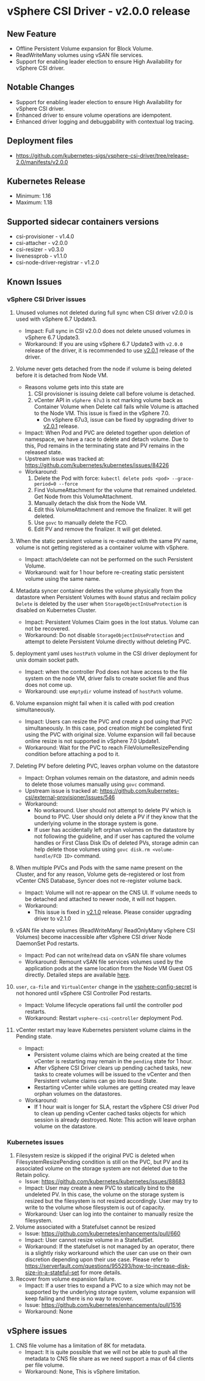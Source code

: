 <!-- markdownlint-disable MD034 -->
# vSphere CSI Driver - v2.0.0 release

## New Feature

- Offline Persistent Volume expansion for Block Volume.
- ReadWriteMany volumes using vSAN file services.
- Support for enabling leader election to ensure High Availability for vSphere CSI driver.

## Notable Changes

- Support for enabling leader election to ensure High Availability for vSphere CSI driver.
- Enhanced driver to ensure volume operations are idempotent.
- Enhanced driver logging and debuggability with contextual log tracing.

## Deployment files

- https://github.com/kubernetes-sigs/vsphere-csi-driver/tree/release-2.0/manifests/v2.0.0

## Kubernetes Release

- Minimum: 1.16
- Maximum: 1.18

## Supported sidecar containers versions

- csi-provisioner - v1.4.0
- csi-attacher - v2.0.0
- csi-resizer - v0.3.0
- livenessprob - v1.1.0
- csi-node-driver-registrar - v1.2.0

## Known Issues

### vSphere CSI Driver issues

1. Unused volumes not deleted during full sync when CSI driver v2.0.0 is used with vSphere 6.7 Update3.
   - Impact: Full sync in CSI v2.0.0 does not delete unused volumes in vSphere 6.7 Update3.
   - Workaround: If you are using vSphere 6.7 Update3 with `v2.0.0` release of the driver, it is recommended to use [v2.0.1](v2.0.1.md) release of the driver.
2. Volume never gets detached from the node if volume is being deleted before it is detached from Node VM.
   - Reasons volume gets into this state are
      1. CSI provisioner is issuing delete call before volume is detached.
      2. vCenter API in `vSphere 67u3` is not marking volume back as Container Volume when Delete call fails while Volume is attached to the Node VM. This issue is fixed in the vSphere 7.0.
         - On vSphere 67u3, issue can be fixed by upgrading driver to [v2.0.1](v2.0.1.md) release.
   - Impact: When Pod and PVC are deleted together upon deletion of namespace,  we have a race to delete and detach volume. Due to this, Pod remains in the terminating state and PV remains in the released state.
   - Upstream issue was tracked at: https://github.com/kubernetes/kubernetes/issues/84226
   - Workaround:
      1. Delete the Pod with force: `kubectl delete pods <pod> --grace-period=0 --force`
      2. Find VolumeAttachment for the volume that remained undeleted. Get Node from this VolumeAttachment.
      3. Manually detach the disk from the Node VM.
      4. Edit this VolumeAttachment and remove the finalizer. It will get deleted.
      5. Use `govc` to manually delete the FCD.
      6. Edit PV and remove the finalizer. It will get deleted.

3. When the static persistent volume is re-created with the same PV name, volume is not getting registered as a container volume with vSphere.
   - Impact: attach/delete can not be performed on the such Persistent Volume.
   - Workaround: wait for 1 hour before re-creating static persistent volume using the same name.
4. Metadata syncer container deletes the volume physically from the datastore when Persistent Volumes with `Bound` status and reclaim policy `Delete` is deleted by the user when `StorageObjectInUseProtection` is disabled on Kubernetes Cluster.
   - Impact: Persistent Volumes Claim goes in the lost status. Volume can not be recovered.
   - Workaround: Do not disable `StorageObjectInUseProtection` and attempt to delete Persistent Volume directly without deleting PVC.
5. deployment yaml uses `hostPath` volume in the CSI driver deployment for unix domain socket path.
   - Impact: when the controller Pod does not have access to the file system on the node VM, driver fails to create socket file and thus does not come up.
   - Workaround: use `emptydir` volume instead of `hostPath` volume.
6. Volume expansion might fail when it is called with pod creation simultaneously.
   - Impact: Users can resize the PVC and create a pod using that PVC simultaneously. In this case, pod creation might be completed first using the PVC with original size. Volume expansion will fail because online resize is not supported in vSphere 7.0 Update1.
   - Workaround: Wait for the PVC to reach FileVolumeResizePending condition before attaching a pod to it.
7. Deleting PV before deleting PVC, leaves orphan volume on the datastore
    - Impact: Orphan volumes remain on the datastore, and admin needs to delete those volumes manually using `govc` command.
    - Upstream issue is tracked at: https://github.com/kubernetes-csi/external-provisioner/issues/546
    - Workaround:
        - No workaround. User should not attempt to delete PV which is bound to PVC. User should only delete a PV if they know that the underlying volume in the storage system is gone.
        - If user has accidentally left orphan volumes on the datastore by not following the guideline, and if user has captured the volume handles or First Class Disk IDs of deleted PVs, storage admin can help delete those volumes using `govc disk.rm <volume-handle/FCD ID>` command.
8. When multiple PVCs and Pods with the same name present on the Cluster, and for any reason, Volume gets de-registered or lost from vCenter CNS Database, Syncer does not re-register volume back.
   - Impact: Volume will not re-appear on the CNS UI. If volume needs to be detached and attached to newer node, it will not happen.
   - Workaround:
       - This issue is fixed in [v2.1.0](./v2.1.0.md) release. Please consider upgrading driver to v2.1.0
9. vSAN file share volumes (ReadWriteMany/ ReadOnlyMany vSphere CSI Volumes) become inaccessible after vSphere CSI driver Node DaemonSet Pod restarts.
    - Impact: Pod can not write/read data on vSAN file share volumes
    - Workaround: Remount vSAN file services volumes used by the application pods at the same location from the Node VM Guest OS directly. Detailed steps are available [here](https://vsphere-csi-driver.sigs.k8s.io/driver-deployment/upgrade.html#if-you-have-rwm-volumes-backed-by-vsan-file-service-deployed-using-vsphere-csi-driver-please-refer-to-the-following-steps-before-upgrading-vsphere-csi-driver).
10. `user`, `ca-file` and `VirtualCenter` change in the [vsphere-config-secret](https://vsphere-csi-driver.sigs.k8s.io/driver-deployment/installation.html#create-a-configuration-file-with-vsphere-credentials-) is not honored until vSphere CSI Controller Pod restarts.
    - Impact: Volume lifecycle operations fail until the controller pod restarts.
    - Workaround: Restart `vsphere-csi-controller` deployment Pod.
11. vCenter restart may leave Kubernetes persistent volume claims in the Pending state.
    - Impact:
        - Persistent volume claims which are being created at the time vCenter is restarting may remain in the `pending` state for 1 hour.
        - After vSphere CSI Driver clears up pending cached tasks, new tasks to create volumes will be issued to the vCenter and then Persistent volume claims can go into `Bound` State.
        - Restarting vCenter while volumes are getting created may leave orphan volumes on the datastores.
    - Workaround:
        - If 1 hour wait is longer for SLA, restart the vSphere CSI driver Pod to clean up pending vCenter cached tasks objects for which session is already destroyed. Note: This action will leave orphan volume on the datastore.

### Kubernetes issues

1. Filesystem resize is skipped if the original PVC is deleted when FilesystemResizePending condition is still on the PVC, but PV and its associated volume on the storage system are not deleted due to the Retain policy.
   - Issue: https://github.com/kubernetes/kubernetes/issues/88683
   - Impact: User may create a new PVC to statically bind to the undeleted PV. In this case, the volume on the storage system is resized but the filesystem is not resized accordingly. User may try to write to the volume whose filesystem is out of capacity.
   - Workaround: User can log into the container to manually resize the filesystem.
2. Volume associated with a Statefulset cannot be resized
    - Issue: https://github.com/kubernetes/enhancements/pull/660
    - Impact: User cannot resize volume in a StatefulSet.
    - Workaround: If the statefulset is not managed by an operator, there is a slightly risky workaround which the user can use on their own discretion depending upon their use case. Please refer to https://serverfault.com/questions/955293/how-to-increase-disk-size-in-a-stateful-set for more details.
3. Recover from volume expansion failure.
   - Impact: If a user tries to expand a PVC to a size which may not be supported by the underlying storage system, volume expansion will keep failing and there is no way to recover.
   - Issue: https://github.com/kubernetes/enhancements/pull/1516
   - Workaround: None

## vSphere issues

1. CNS file volume has a limitation of 8K for metadata.
   - Impact: It is quite possible that we will not be able to push all the metadata to CNS file share as we need support a max of 64 clients per file volume.
   - Workaround: None, This is vSphere limitation.
